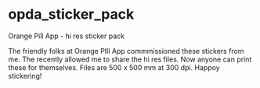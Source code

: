 # opda_sticker_pack
Orange Pill App - hi res sticker pack

The friendly folks at Orange PIll App commmissioned these stickers from me. The recently allowed me to share the hi res files. Now anyone can print these for themselves. Files are 500 x 500 mm at 300 dpi. Happoy stickering!
